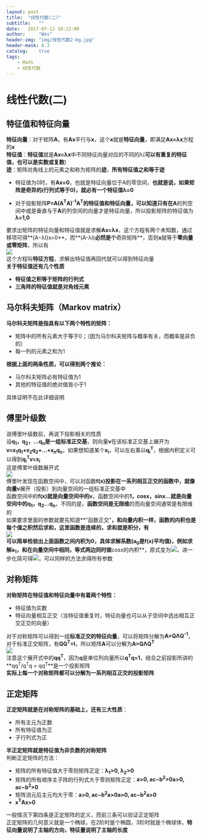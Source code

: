 ```yaml
---
layout: post
title:  "线性代数(二)"
subtitle:   ""
date:   2017-07-12 10:12:00
author:     "Wes"
header-img: "img/线性代数2-bg.jpg"
header-mask: 0.3
catalog:    true
tags:
    - Math
    - 线性代数
---
```


# 线性代数(二)

## 特征值和特征向量

**特征向量**：对于矩阵**A**，有**Ax**平行与**x**，这个**x**就是**特征向量**，即满足**Ax=λx**方程的**x**  
**特征值**：**特征值**就是**Ax=λx**中不同特征向量对应的不同的λ(**可以有重复的特征值，也可以是实数或复数**)  
**迹**：矩阵对角线上的元素之和称为矩阵的**迹**，**所有特征值之和等于迹**  

- 特征值为0时，有**Ax=0**，也就是特征向量位于A的零空间，**也就是说，如果矩阵是奇异的(行列式等于0)，就必有一个特征值λ=0**  

- 对于投影矩阵**P=A(A<sup>T</sup>A)<sup>-1</sup>A<sup>T</sup>**的特征值和特征向量，可以知道只有在**A**的列空间中或是垂直与于**A**的列空间的向量才是特征向量，所以投影矩阵的特征值为**λ=1,0**  

要求出矩阵的特征向量和特征值就是求解**Ax=λx**，这个方程有两个未知数，通过移项可得**(A−λI)x=0**，而**(A-λI)**必然是个**奇异矩阵**，否则**x**就等于**零向量或零矩阵**，所以有  
![](https://wes-lee.github.io/assets/img/线性代数/特征值行列式为0.gif)  
这个方程叫**特征方程**，求解出特征值再回代就可以得到特征向量  
**关于特征值还有几个性质**  
- **特征值之积等于矩阵的行列式**  
- **三角阵的特征值就是对角线元素**  

## 马尔科夫矩阵（Markov matrix）

**马尔科夫矩阵是指具有以下两个特性的矩阵：**

- 矩阵中的所有元素大于等于0；（因为马尔科夫矩阵与概率有关，而概率是非负的）  
- 每一列的元素之和为1  

**根据上面的两条性质，可以得到两个推论：**

- 马尔科夫矩阵必有特征值为1  
- 其他的特征值的绝对值皆小于1  

具体证明不在此详细说明  


## 傅里叶级数

说傅里叶级数前，再说下投影相关的性质  
设**q<sub>1</sub>，q<sub>2</sub>，...q<sub>n</sub>**是一组**标准正交基**，则向量**v**在该标准正交基上展开为**v=x<sub>1</sub>q<sub>1</sub>+x<sub>2</sub>q<sub>2</sub>+...+x<sub>n</sub>q<sub>n</sub>**，如果想知道某个**x<sub>i</sub>**，可以左右乘以**q<sub>i</sub><sup>T</sup>**，根据内积定义可以得到**q<sub>i</sub><sup>T</sup>v=x<sub>i</sub>**  
这是傅里叶级数展开式  
![](https://wes-lee.github.io/assets/img/线性代数/傅里叶级数展开.gif)  
傅里叶发现在函数空间中，可以对函数**f(x)**投影在一系列相互正交的函数中，就像向量**v**展开（投影）到向量空间的一组标准正交基中  
函数空间中的**f(x)**就是向量空间中的**v**，函数空间中的**1，cosx，sinx...**就是向量空间中的**q<sub>1</sub>，q<sub>2</sub>...q<sub>n</sub>**，不同的是，**函数空间是无限维**的而向量空间通常是有限维的  
如果要求里面的参数就要先知道**"函数正交"**，和向量内积一样，函数的内积也是每个值之积然后求和，这里函数是连续的，求和就是积分，有  
![](https://wes-lee.github.io/assets/img/线性代数/函数内积.gif)  
可以简单检验出上面函数之间内积为0，具体求解系数(**a<sub>0</sub>**是**f(x)**平均值)，例如求解**a<sub>1</sub>**，和在向量空间中相同，等式两边同时做**cosx的内积**，原式变为![](https://wes-lee.github.io/assets/img/线性代数/傅里叶级数求参数左边.gif)，进一步化简可得![](https://wes-lee.github.io/assets/img/线性代数/傅里叶级数求解参数右.gif)，可以同样的方法求得所有参数  

## 对称矩阵

**对称矩阵在特征值和特征向量中有着两个特性：**  

- 特征值为实数
- 特征向量相互正交（当特征值重复时，特征向量也可以从子空间中选出相互正交正交的向量）

对于对称矩阵可以得到一组**标准正交的特征向量**，可以将矩阵分解为**A=QΛQ<sup>-1</sup>**，对于标准正交矩阵，有**QQ<sup>T</sup>=I**，所以矩阵**A**可以分解为**A=QΛQ<sup>T</sup>**  
![](https://wes-lee.github.io/assets/img/线性代数/对称矩阵分解.gif)  
注意这个展开式中的**qq<sup>T</sup>**，因为**q**是单位列向量所以**q<sup>T</sup>q=1**，结合之前投影所讲的**qq<sup>T</sup>/q<sup>T</sup>q = qq<sup>T</sup>**是一个投影矩阵  
**实际上每一个对称矩阵都可以分解为一系列相互正交的投影矩阵**  

## 正定矩阵

**正定矩阵就是在对称矩阵的基础上，还有三大性质**：

- 所有主元为正数
- 所有特征值为正
- 子行列式为正

**半正定矩阵就是特征值为非负数的对称矩阵**  
判断正定矩阵的方法：

- 矩阵的所有特征值大于零则矩阵正定：**λ<sub>1</sub>>0, λ<sub>2</sub>>0**
- 矩阵的所有顺序主子阵的行列式大于零则矩阵正定：**a>0, ac−b<sup>2</sup>>0a>0, ac−b<sup>2</sup>>0**
- 矩阵消元后主元均大于零：**a>0, ac−b<sup>2</sup>a>0a>0, ac−b<sup>2</sup>a>0**
- **x<sup>T</sup>Ax>0**

一般情况下第四条是正定矩阵的定义，而前三条可以验证正定矩阵  
正定矩阵的几何意义就是一个椭球，在2阶时是个椭圆，3阶时就是个椭球体，**特征向量说明了主轴的方向，特征量说明了主轴的长度**  


